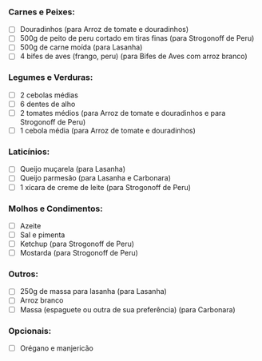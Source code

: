 ### Carnes e Peixes:

- [ ] Douradinhos (para Arroz de tomate e douradinhos)
- [ ] 500g de peito de peru cortado em tiras finas (para Strogonoff de Peru)
- [ ] 500g de carne moída (para Lasanha)
- [ ] 4 bifes de aves (frango, peru) (para Bifes de Aves com arroz branco)

### Legumes e Verduras:

- [ ] 2 cebolas médias
- [ ] 6 dentes de alho
- [ ] 2 tomates médios (para Arroz de tomate e douradinhos e para Strogonoff de Peru)
- [ ] 1 cebola média (para Arroz de tomate e douradinhos)

### Laticínios:

- [ ] Queijo muçarela (para Lasanha)
- [ ] Queijo parmesão (para Lasanha e Carbonara)
- [ ] 1 xícara de creme de leite (para Strogonoff de Peru)

### Molhos e Condimentos:

- [ ] Azeite
- [ ] Sal e pimenta
- [ ] Ketchup (para Strogonoff de Peru)
- [ ] Mostarda (para Strogonoff de Peru)

### Outros:

- [ ] 250g de massa para lasanha (para Lasanha)
- [ ] Arroz branco
- [ ] Massa (espaguete ou outra de sua preferência) (para Carbonara)

### Opcionais:

- [ ] Orégano e manjericão
